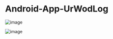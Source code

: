# Android-App-UrWodLog







![image](https://user-images.githubusercontent.com/51094689/59883923-d70d3580-9373-11e9-99b6-f64d247f05ab.png)



![image](https://user-images.githubusercontent.com/51094689/59883968-fc9a3f00-9373-11e9-9d3f-0e74088576e5.png)
